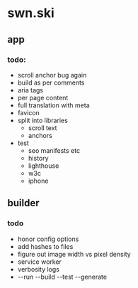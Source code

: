 # swn.ski

## app
### todo:
* scroll anchor bug again
* build as per comments
* aria tags
* per page content
* full translation with meta
* favicon
* split into libraries
    * scroll text
    * anchors
* test
    * seo manifests etc
    * history
    * lighthouse
    * w3c
    * iphone

## builder
### todo
* honor config options
* add hashes to files
* figure out image width vs pixel density
* service worker
* verbosity logs
* --run --build --test --generate